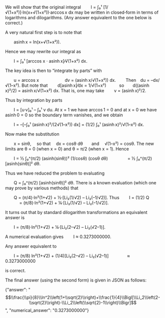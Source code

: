 We will show that the original integral
  I = ∫₀¹ [1/√(1+x²)]·ln(x+√(1+x²))·arccos x dx
may be written in closed‐form in terms of logarithms and dilogarithms. (Any answer equivalent to the one below is correct.) 

A very natural first step is to note that

  asinh x = ln(x+√(1+x²)).

Hence we may rewrite our integral as

  I = ∫₀¹ [arccos x · asinh x]⁄√(1+x²) dx.

The key idea is then to “integrate by parts” with

  u = arccos x      dv = (asinh x/√(1+x²)) dx.
  Then du = –dx/√(1–x²).
But note that
  d[asinh x]⁄dx = 1/√(1+x²)   so  d((asinh x)²/2) = asinh x/√(1+x²) dx.
That is, one may take
  v = (asinh x)²/2.

Thus by integration by parts

  I = [u·v]₀¹ – ∫₀¹ v du.
At x = 1 we have arccos 1 = 0 and at x = 0 we have asinh 0 = 0 so the boundary term vanishes, and we obtain

  I = –[–∫₀¹ (asinh x)²/(2√(1–x²)) dx] = (1/2) ∫₀¹ (asinh x)²/√(1–x²) dx.

Now make the substitution

  x = sinθ,  so that  dx = cosθ dθ  and  √(1–x²) = cosθ.
The new limits are θ = 0 (when x = 0) and θ = π/2 (when x = 1). Hence

  I = ½ ∫₀^(π/2) (asinh(sinθ))² (1/cosθ) (cosθ dθ)
     = ½ ∫₀^(π/2) [asinh(sinθ)]² dθ.

Thus we have reduced the problem to evaluating

  Q = ∫₀^(π/2) [asinh(sinθ)]² dθ.
There is a known evaluation (which one may prove by various methods) that

  Q = (π/4)·ln²(1+√2) + ½·[Li₂(1/√2) – Li₂(–1/√2)].
Thus
  I = (1/2) Q
    = (π/8)·ln²(1+√2) + ¼·[Li₂(1/√2) – Li₂(–1/√2)].

It turns out that by standard dilogarithm transformations an equivalent answer is

  I = (π/8)·ln²(1+√2) + ¼·[Li₂(2–√2) – Li₂(√2–1)].

A numerical evaluation gives
  I ≈ 0.3273000000.

Any answer equivalent to

  I = (π/8) ln²(1+√2) + (1/4)[Li₂(2–√2) – Li₂(√2–1)]
    ≈ 0.3273000000

is correct.

The final answer (using the second form) is given in JSON as follows:

{"answer": "$$\\frac{\\pi}{8}\\ln^2\\left(1+\\sqrt{2}\\right)+\\frac{1}{4}\\Bigl[\\Li_2\\left(2-\\sqrt{2}\\right)-\\Li_2\\left(\\sqrt{2}-1\\right)\\Bigr]$$", "numerical_answer": "0.3273000000"}